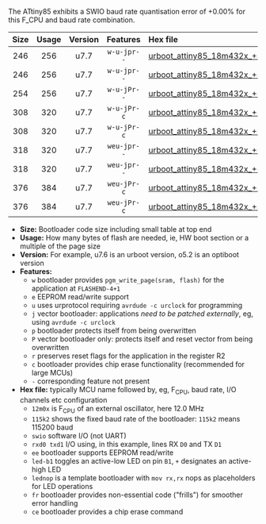 The ATtiny85 exhibits a SWIO baud rate quantisation error of +0.00% for this F_CPU and baud rate combination.

|Size|Usage|Version|Features|Hex file|
|:-:|:-:|:-:|:-:|:--|
|246|256|u7.7|`w-u-jpr--`|[urboot_attiny85_18m432x_+576k0_swio_rxb4_txb3_led+b1.hex](https://raw.githubusercontent.com/stefanrueger/urboot.hex/main/mcus/attiny85/external_oscillator/fcpu_18m432x/br_+576k0/urboot_attiny85_18m432x_+576k0_swio_rxb4_txb3_led+b1.hex)|
|246|256|u7.7|`w-u-jpr--`|[urboot_attiny85_18m432x_+576k0_swio_rxb4_txb3_lednop.hex](https://raw.githubusercontent.com/stefanrueger/urboot.hex/main/mcus/attiny85/external_oscillator/fcpu_18m432x/br_+576k0/urboot_attiny85_18m432x_+576k0_swio_rxb4_txb3_lednop.hex)|
|254|256|u7.7|`w-u-jPr--`|[urboot_attiny85_18m432x_+576k0_swio_rxb4_txb3.hex](https://raw.githubusercontent.com/stefanrueger/urboot.hex/main/mcus/attiny85/external_oscillator/fcpu_18m432x/br_+576k0/urboot_attiny85_18m432x_+576k0_swio_rxb4_txb3.hex)|
|308|320|u7.7|`w-u-jPr-c`|[urboot_attiny85_18m432x_+576k0_swio_rxb4_txb3_led+b1_fr_ce.hex](https://raw.githubusercontent.com/stefanrueger/urboot.hex/main/mcus/attiny85/external_oscillator/fcpu_18m432x/br_+576k0/urboot_attiny85_18m432x_+576k0_swio_rxb4_txb3_led+b1_fr_ce.hex)|
|308|320|u7.7|`w-u-jPr-c`|[urboot_attiny85_18m432x_+576k0_swio_rxb4_txb3_lednop_fr_ce.hex](https://raw.githubusercontent.com/stefanrueger/urboot.hex/main/mcus/attiny85/external_oscillator/fcpu_18m432x/br_+576k0/urboot_attiny85_18m432x_+576k0_swio_rxb4_txb3_lednop_fr_ce.hex)|
|318|320|u7.7|`weu-jpr--`|[urboot_attiny85_18m432x_+576k0_swio_rxb4_txb3_ee_led+b1.hex](https://raw.githubusercontent.com/stefanrueger/urboot.hex/main/mcus/attiny85/external_oscillator/fcpu_18m432x/br_+576k0/urboot_attiny85_18m432x_+576k0_swio_rxb4_txb3_ee_led+b1.hex)|
|318|320|u7.7|`weu-jpr--`|[urboot_attiny85_18m432x_+576k0_swio_rxb4_txb3_ee_lednop.hex](https://raw.githubusercontent.com/stefanrueger/urboot.hex/main/mcus/attiny85/external_oscillator/fcpu_18m432x/br_+576k0/urboot_attiny85_18m432x_+576k0_swio_rxb4_txb3_ee_lednop.hex)|
|376|384|u7.7|`weu-jPr-c`|[urboot_attiny85_18m432x_+576k0_swio_rxb4_txb3_ee_led+b1_fr_ce.hex](https://raw.githubusercontent.com/stefanrueger/urboot.hex/main/mcus/attiny85/external_oscillator/fcpu_18m432x/br_+576k0/urboot_attiny85_18m432x_+576k0_swio_rxb4_txb3_ee_led+b1_fr_ce.hex)|
|376|384|u7.7|`weu-jPr-c`|[urboot_attiny85_18m432x_+576k0_swio_rxb4_txb3_ee_lednop_fr_ce.hex](https://raw.githubusercontent.com/stefanrueger/urboot.hex/main/mcus/attiny85/external_oscillator/fcpu_18m432x/br_+576k0/urboot_attiny85_18m432x_+576k0_swio_rxb4_txb3_ee_lednop_fr_ce.hex)|

- **Size:** Bootloader code size including small table at top end
- **Usage:** How many bytes of flash are needed, ie, HW boot section or a multiple of the page size
- **Version:** For example, u7.6 is an urboot version, o5.2 is an optiboot version
- **Features:**
  + `w` bootloader provides `pgm_write_page(sram, flash)` for the application at `FLASHEND-4+1`
  + `e` EEPROM read/write support
  + `u` uses urprotocol requiring `avrdude -c urclock` for programming
  + `j` vector bootloader: applications *need to be patched externally*, eg, using `avrdude -c urclock`
  + `p` bootloader protects itself from being overwritten
  + `P` vector bootloader only: protects itself and reset vector from being overwritten
  + `r` preserves reset flags for the application in the register R2
  + `c` bootloader provides chip erase functionality (recommended for large MCUs)
  + `-` corresponding feature not present
- **Hex file:** typically MCU name followed by, eg, F<sub>CPU</sub>, baud rate, I/O channels etc configuration
  + `12m0x` is F<sub>CPU</sub> of an external oscillator, here 12.0 MHz
  + `115k2` shows the fixed baud rate of the bootloader: `115k2` means 115200 baud
  + `swio` software I/O (not UART)
  + `rxd0 txd1` I/O using, in this example, lines RX `D0` and TX `D1`
  + `ee` bootloader supports EEPROM read/write
  + `led-b1` toggles an active-low LED on pin `B1`, `+` designates an active-high LED
  + `lednop` is a template bootloader with `mov rx,rx` nops as placeholders for LED operations
  + `fr` bootloader provides non-essential code ("frills") for smoother error handling
  + `ce` bootloader provides a chip erase command
